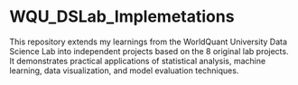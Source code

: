 # WQU_DSLab_Implemetations
This repository extends my learnings from the WorldQuant University Data Science Lab into independent projects based on the 8 original lab projects. It demonstrates practical applications of statistical analysis, machine learning, data visualization, and model evaluation techniques.
